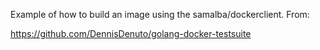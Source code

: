 Example of how to build an image using the samalba/dockerclient.  From:

https://github.com/DennisDenuto/golang-docker-testsuite
